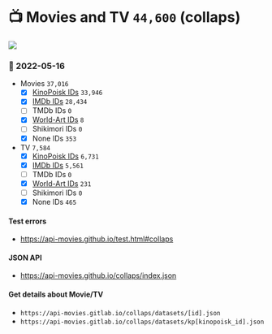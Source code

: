 # :tv: Movies and TV `44,600` (collaps)

<a href="https://API-Movies.github.io"><img src="https://API-Movies.github.io/banner.png?cache"></a>

### :date: 2022-05-16
- Movies `37,016`
  - [x] <a href="https://API-Movies.github.io/collaps/movie_kinopoisk_ids.json">KinoPoisk IDs</a> `33,946`
  - [x] <a href="https://API-Movies.github.io/collaps/movie_imdb_ids.json">IMDb IDs</a> `28,434`
  - [ ] TMDb IDs `0`
  - [x] <a href="https://API-Movies.github.io/collaps/movie_world_art_ids.json">World-Art IDs</a> `8`
  - [ ] Shikimori IDs `0`
  - [x] None IDs `353`
- TV `7,584`
  - [x] <a href="https://API-Movies.github.io/collaps/tv_kinopoisk_ids.json">KinoPoisk IDs</a> `6,731`
  - [x] <a href="https://API-Movies.github.io/collaps/tv_imdb_ids.json">IMDb IDs</a> `5,561`
  - [ ] TMDb IDs `0`
  - [x] <a href="https://API-Movies.github.io/collaps/tv_world_art_ids.json">World-Art IDs</a> `231`
  - [ ] Shikimori IDs `0`
  - [x] None IDs `465`
#### Test errors
- <a href='https://api-movies.github.io/test.html#collaps'>https://api-movies.github.io/test.html#collaps</a>
#### JSON API
- <a href='https://api-movies.github.io/collaps/index.json'>https://api-movies.github.io/collaps/index.json</a>
#### Get details about Movie/TV
- `https://api-movies.gitlab.io/collaps/datasets/[id].json`
- `https://api-movies.gitlab.io/collaps/datasets/kp[kinopoisk_id].json`

